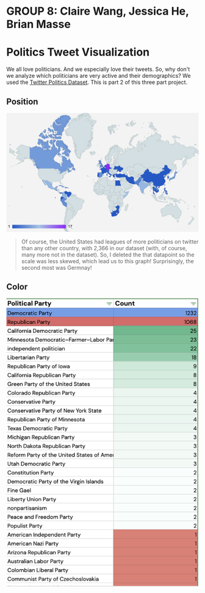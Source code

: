 # GROUP 8: Claire Wang, Jessica He, Brian Masse

# Politics Tweet Visualization

We all love politicians. And we especially love their tweets. So, why don't we analyze which politicians are very active and their demographics? We used the [Twitter Politics Dataset](https://www.kaggle.com/mrmorj/us-politicians-twitter-dataset/version/1). This is part 2 of this three part project.

## Position

![map](https://github.com/ClaireBookworm/politics-tweet-visualization/blob/main/PART%20II-Creation/position-world-map.png)

> Of course, the United States had leagues of more politicians on twitter than any other country, with 2,366 in our dataset (with, of course, many more not in the dataset). So, I deleted the that datapoint so the scale was less skewed, which lead us to this graph! Surprisingly, the second most was Germnay!

## Color

![color](https://github.com/ClaireBookworm/politics-tweet-visualization/blob/main/PART%20II-Creation/color-tweet-polit.png)
